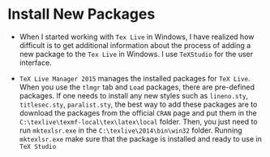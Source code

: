 # Install New Packages

* When I started working with `Tex Live` in Windows, I have realized how difficult is to get additional information about the process of adding a new package to the `Tex Live` in Windows. I use `TeXStudio` for the user interface. 

* `TeX Live Manager 2015` manages the installed packages for `TeX Live`. When you use the `tlmgr` tab and `Load` packages, there are pre-defined packages. If one needs to install any new styles such as `lineno.sty`, `titlesec.sty`, `paralist.sty`, the best way to add these packages are to download the packages from the official `CRAN` page and put them in the `C:\texlive\texmf-local\tex\latex\local` folder. Then, you just need to run `mktexlsr.exe` in the `C:\texlive\2014\bin\win32` folder. Running `mktexlsr.exe` make sure that the package is installed and ready to use in `TeX Studio`

